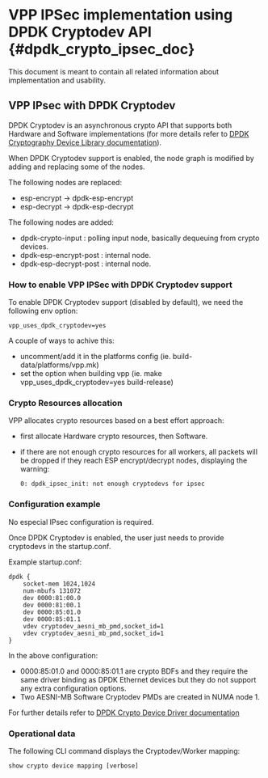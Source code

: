 # VPP IPSec implementation using DPDK Cryptodev API    {#dpdk_crypto_ipsec_doc}

This document is meant to contain all related information about implementation and usability.


## VPP IPsec with DPDK Cryptodev

DPDK Cryptodev is an asynchronous crypto API that supports both Hardware and Software implementations (for more details refer to [DPDK Cryptography Device Library documentation](http://dpdk.org/doc/guides/prog_guide/cryptodev_lib.html)).

When DPDK Cryptodev support is enabled, the node graph is modified by adding and replacing some of the nodes.

The following nodes are replaced:
* esp-encrypt -> dpdk-esp-encrypt
* esp-decrypt -> dpdk-esp-decrypt

The following nodes are added:
* dpdk-crypto-input : polling input node, basically dequeuing from crypto devices.
* dpdk-esp-encrypt-post : internal node.
* dpdk-esp-decrypt-post : internal node.


### How to enable VPP IPSec with DPDK Cryptodev support

To enable DPDK Cryptodev support (disabled by default), we need the following env option:

    vpp_uses_dpdk_cryptodev=yes

A couple of ways to achive this:
* uncomment/add it in the platforms config (ie. build-data/platforms/vpp.mk)
* set the option when building vpp (ie. make vpp_uses_dpdk_cryptodev=yes build-release)


### Crypto Resources allocation

VPP allocates crypto resources based on a best effort approach:
* first allocate Hardware crypto resources, then Software.
* if there are not enough crypto resources for all workers, all packets will be dropped if they reach ESP encrypt/decrypt nodes, displaying the warning:

      0: dpdk_ipsec_init: not enough cryptodevs for ipsec


### Configuration example

No especial IPsec configuration is required.

Once DPDK Cryptodev is enabled, the user just needs to provide cryptodevs in the startup.conf.

Example startup.conf:

```
dpdk {
    socket-mem 1024,1024
    num-mbufs 131072
    dev 0000:81:00.0
    dev 0000:81:00.1
    dev 0000:85:01.0
    dev 0000:85:01.1
    vdev cryptodev_aesni_mb_pmd,socket_id=1
    vdev cryptodev_aesni_mb_pmd,socket_id=1
}
```

In the above configuration:
* 0000:85:01.0 and 0000:85:01.1 are crypto BDFs and they require the same driver binding as DPDK Ethernet devices but they do not support any extra configuration options.
* Two AESNI-MB Software Cryptodev PMDs are created in NUMA node 1.

For further details refer to [DPDK Crypto Device Driver documentation](http://dpdk.org/doc/guides/cryptodevs/index.html)

### Operational data

The following CLI command displays the Cryptodev/Worker mapping:

    show crypto device mapping [verbose]

